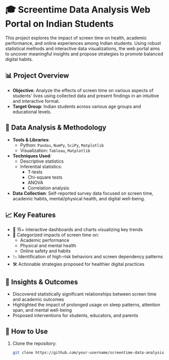 # 🎓 Screentime Data Analysis Web Portal on Indian Students

This project explores the impact of screen time on health, academic performance, and online experiences among Indian students. Using robust statistical methods and interactive data visualizations, the web portal aims to uncover meaningful insights and propose strategies to promote balanced digital habits.

## 📊 Project Overview

- **Objective**: Analyze the effects of screen time on various aspects of students' lives using collected data and present findings in an intuitive and interactive format.
- **Target Group**: Indian students across various age groups and educational levels.

## 🧪 Data Analysis & Methodology

- **Tools & Libraries**:
  - Python: `Pandas`, `NumPy`, `SciPy`, `Matplotlib`
  - Visualization: `Tableau`, `Matplotlib`
- **Techniques Used**:
  - Descriptive statistics
  - Inferential statistics:
    - T-tests
    - Chi-square tests
    - ANOVA
    - Correlation analysis
- **Data Collection**: Self-reported survey data focused on screen time, academic habits, mental/physical health, and digital well-being.

## 📈 Key Features

- 📌 15+ interactive dashboards and charts visualizing key trends
- 🧠 Categorized impacts of screen time on:
  - Academic performance
  - Physical and mental health
  - Online safety and habits
- 📉 Identification of high-risk behaviors and screen dependency patterns
- 🛠️ Actionable strategies proposed for healthier digital practices

## 🧠 Insights & Outcomes

- Discovered statistically significant relationships between screen time and academic outcomes
- Highlighted the impact of prolonged usage on sleep patterns, attention span, and mental well-being
- Proposed interventions for students, educators, and parents

## 🚀 How to Use

1. Clone the repository:
   ```bash
   git clone https://github.com/your-username/screentime-data-analysis.git
